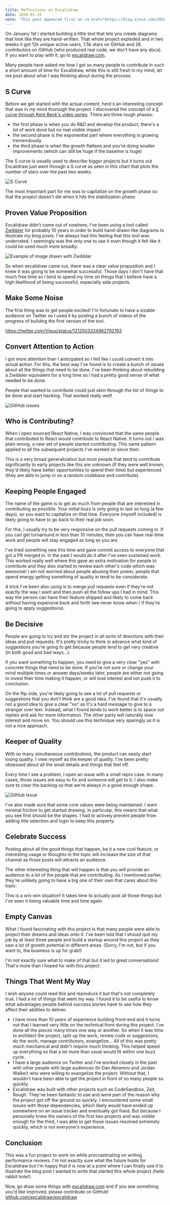```yaml
---
title: Reflections on Excalidraw
date: 2020-01-15
note: 'This post appeared first on <a href="https://blog.vjeux.com/2020/uncategorized/reflections-on-excalidraw.html">Vjeux’s blog</a>.'
---
```


On January 1st I started building a little tool that lets you create diagrams that look like they are hand-written. That whole project exploded and in two weeks it got 12k unique active users, 1.5k stars on GitHub and 26 contributors on GitHub (who produced real code, we don't have any docs). If you want to play with it, go to [excalidraw.com](https://excalidraw.com/).

<!-- end -->

Many people have asked me how I got so many people to contribute in such a short amount of time for Excalidraw, while this is still fresh in my mind, let me post about what I was thinking about during the process.

## S Curve

Before we get started with the actual content, here's an interesting concept that was in my mind thorough the project. I discovered the concept of a [S curve through Kent Beck's video series](https://www.facebook.com/KentBeckProgrammer/videos/947793608667282/). There are three rough phases:

- the first phase is when you do R&D and develop the product, there's a lot of work done but no real visible impact
- the second phase is the exponential part where everything is growing tremendously
- the third phase is when the growth flattens and you're doing smaller improvements (which can still be huge if the baseline is huge)

The S curve is usually used to describe bigger projects but it turns out Excalidraw just went through a S curve as seen in this chart that plots the number of stars over the past two weeks.

![S Curve](s-curve.png)

The most important part for me was to capitalize on the growth phase so that the project doesn't die when it hits the stabilization phase.

## Proven Value Proposition

Excalidraw didn't come out of nowhere, I've been using a tool called [Zwibbler](https://zwibbler.com/demo/) for probably 10 years in order to build hand-drawn like diagrams to illustrate my blog posts. I've always had this feeling that this tool was underrated. I seemingly was the only one to use it even though it felt like it could be used much more broadly.

![Example of image drawn with Zwibbler](zwibbler.png)

So when excalidraw came out, there was a clear value proposition and I knew it was going to be somewhat successful. Those days I don't have that much free time so I tend to spend my time on things that I believe have a high likelihood of being successful, especially side projects.

## Make Some Noise

The first thing was to get people excited! I'm fortunate to have a sizable audience on Twitter so I used it by posting a bunch of videos of the progress of building the first version of the tool.

https://twitter.com/Vjeux/status/1212503324982792193

## Convert Attention to Action

I got more attention than I anticipated so I felt like I could convert it into actual action. For this, the best way I've found is to create a bunch of issues about all the things that need to be done. I've been thinking about rebuilding a Zwibbler equivalent for a long time so I had a pretty good sense of what needed to be done.

People that wanted to contribute could just skim through the list of things to be done and start hacking. That worked really well!

![GitHub issues](issues.jpeg)

## Who is Contributing?

When I open sourced React Native, I was convinced that the same people that contributed to React would contribute to React Native. It turns out I was plain wrong, a new set of people started contributing. This same pattern applied to all the subsequent projects I've worked on since then.

This is a very broad generalization but most people that tend to contribute significantly to early projects like this are unknown (if they were well known, they'd likely have better opportunities to spend their time) but experienced (they are able to jump in on a random codebase and contribute).

## Keeping People Engaged

The name of the game is to get as much from people that are interested in contributing as possible. Your initial buzz is only going to last so long (a few days), so you want to capitalize on that time. Everyone (myself included) is likely going to have to go back to their real job soon.

For this, I usually try to be very responsive on the pull requests coming in. If you can get turnaround in less than 10 minutes, then you can have real-time work and people will stay engaged as long as you are.

I've tried something new this time and gave commit access to everyone that got a PR merged in. In the past I would do it after I've seen sustained work. This worked really well where this gave an extra motivation for people to contribute and they also started to review each other's code which was awesome! I am not worried about people abusing their power, people that spend energy getting something of quality in tend to be considerate.

A trick I've been also using is to merge pull requests even if they're not exactly the way I want and then push all the follow ups I had in mind. This way the person can have their feature shipped and likely to come back without having expensive back and forth (we never know when / if they're going to apply suggestions).

## Be Decisive

People are going to try and stir the project in all sorts of directions with their ideas and pull requests. It's pretty tricky to think in advance what kind of suggestions you're going to get because people tend to get very creative (in both good and bad ways...).

If you want something to happen, you need to give a very clear "yes" with concrete things that need to be done. If you're not sure or change your mind multiple times or answer days/weeks later, people are either not going to invest their time making it happen, or will lose interest and not push it to conclusion.

On the flip side, you're likely going to see a lot of pull requests or suggestions that you don't think are a good idea. I've found that it's usually not a good idea to give a clear "no" as it's a hard message to give to a stranger over text. Instead, what I found tends to work better is to space out replies and ask for more information. The other party will naturally lose interest and move on. You should use this technique very sparingly as it is not a nice approach.

## Keeper of Quality

With so many simultaneous contributions, the product can easily start losing quality. I view myself as the keeper of quality. I've been pretty obsessed about all the small details and things that feel off.

Every time I see a problem, I open an issue with a small repro case. In many cases, those issues are easy to fix and someone will get to it. I also make sure to clear the backlog so that we're always in a good enough shape.

![GitHub Issue](issue.png)

I've also made sure that some core values were being maintained. I want minimal friction to get started drawing. In particular, this means that what you see first should be the shapes. I had to actively prevent people from adding title selection and login to keep this property.

## Celebrate Success

Posting about all the good things that happen, be it a new cool feature, or interesting usage or thoughts in the topic will increase the size of that channel as those posts will attracts an audience.

The other interesting thing that will happen is that you will provide an audience to a lot of the people that are contributing. As I mentioned earlier, they're unlikely going to have a big one of their own that cares about this topic.

This is a win-win situation! It takes time to actually post all those things but I've seen it being valuable time and time again.

## Empty Canvas

What I found fascinating with this project is that many people were able to project their dreams and ideas onto it. I've been told that I should quit my job by at least three people and build a startup around this project as they saw a lot of growth potential in different areas. (Sorry, I'm not, but if you want to, the business is up for grab!)

I'm not exactly sure what to make of that but it led to great conversations! That's more than I hoped for with this project.

## Things That Went My Way

I wish anyone could read this and reproduce it but that's not completely true. I had a lot of things that went my way. I found it to be useful to know what advantages people behind success stories have to see how they affect their abilities to deliver.

- I have more than 10 years of experience building front-end and it turns out that I learned very little on the technical front during this project. I've done all the pieces many times one way or another. So when it was time to architect the project, split up the work, review code or suggestions, do the work, manage contributors, evangelize... All of this was pretty much mechanical and didn't require much thinking. This helped speed up everything so that a lot more than usual would fit within one buzz cycle.
- I have a large audience on Twitter and I've worked closely in the past with other people with large audiences (hi Dan Abramov and Jordan Walke!) who were willing to evangelize the project. Without that, I wouldn't have been able to get the project in front of so many people so quickly.
- Excalidraw was built with other projects such as CodeSandbox, Zeit, Rough. They've been fantastic to use and were part of the reason why the project got off the ground so quickly. I encountered some small issues with those dependencies, which likely would have ended up somewhere on an issue tracker and eventually got fixed. But because I personally knew the owners of the first two projects and was visible enough for the third, I was able to get those issues resolved extremely quickly, which is not everyone's experience.

## Conclusion

This was a fun project to work on while procrastinating on writing performance reviews. I'm not exactly sure what the future holds for Excalidraw but I'm happy that it is now at a point where I can finally use it to illustrate the blog post I wanted to write that started this whole project (hello rabbit hole!).

Now, go draw some things with [excalidraw.com](https://excalidraw.com) and if you see something you'd like improved, please contribute on GitHub! [github.com/excalidraw/excalidraw](https://github.com/excalidraw/excalidraw)
